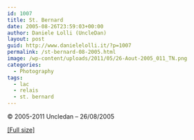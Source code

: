 ```yaml
---
id: 1007
title: St. Bernard
date: 2005-08-26T23:59:03+00:00
author: Daniele Lolli (UncleDan)
layout: post
guid: http://www.danielelolli.it/?p=1007
permalink: /st-bernard-08-2005.html
image: /wp-content/uploads/2011/05/26-Aout-2005_011_TN.png
categories:
  - Photography
tags:
  - lac
  - relais
  - st. bernard
---
```

© 2005-2011 Uncledan &#8211; 26/08/2005
  
<a title="St. Bernard" href="http://www.danielelolli.it/wp-content/uploads/2011/05/26-Aout-2005_011.jpg" target="_blank">[Full size]</a>